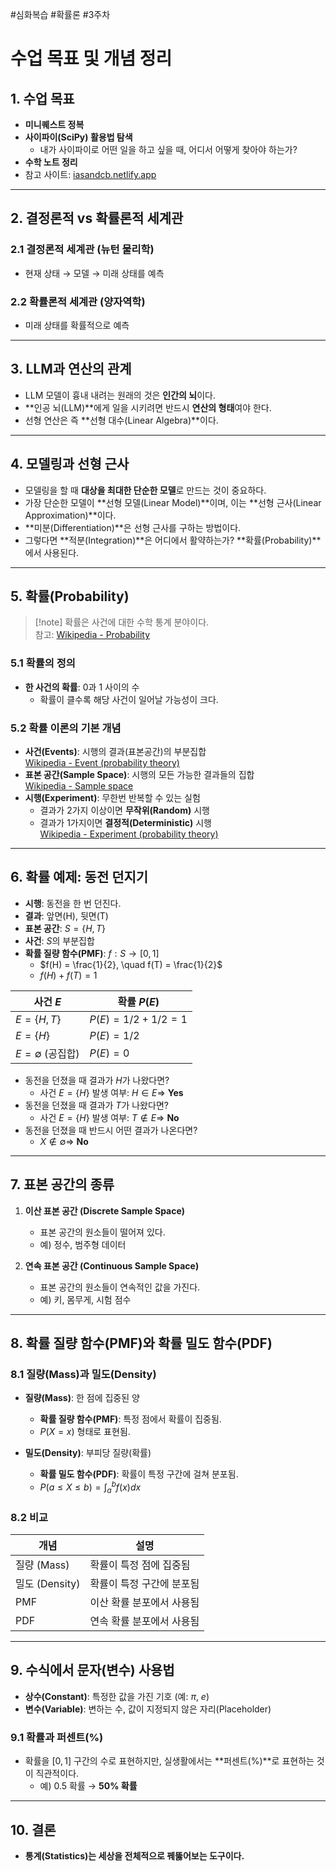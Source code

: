 #심화복습 #확률론 #3주차
# 수업 목표 및 개념 정리

## 1. 수업 목표
- **미니퀘스트 정복**
- **사이파이(SciPy) 활용법 탐색**
  - 내가 사이파이로 어떤 일을 하고 싶을 때, 어디서 어떻게 찾아야 하는가?
- **수학 노트 정리**
- 참고 사이트: [iasandcb.netlify.app](https://iasandcb.netlify.app)

---

## 2. 결정론적 vs 확률론적 세계관
### 2.1 결정론적 세계관 (뉴턴 물리학)
- 현재 상태 → 모델 → 미래 상태를 예측
### 2.2 확률론적 세계관 (양자역학)
- 미래 상태를 확률적으로 예측

---

## 3. LLM과 연산의 관계
- LLM 모델이 흉내 내려는 원래의 것은 **인간의 뇌**이다.
- **인공 뇌(LLM)**에게 일을 시키려면 반드시 **연산의 형태**여야 한다.
- 선형 연산은 즉 **선형 대수(Linear Algebra)**이다.

---

## 4. 모델링과 선형 근사
- 모델링을 할 때 **대상을 최대한 단순한 모델**로 만드는 것이 중요하다.
- 가장 단순한 모델이 **선형 모델(Linear Model)**이며, 이는 **선형 근사(Linear Approximation)**이다.
- **미분(Differentiation)**은 선형 근사를 구하는 방법이다.
- 그렇다면 **적분(Integration)**은 어디에서 활약하는가? **확률(Probability)**에서 사용된다.

---

## 5. 확률(Probability)

> [!note] 확률은 사건에 대한 수학 통계 분야이다.  
> 참고: [Wikipedia - Probability](https://en.wikipedia.org/wiki/Probability)

### 5.1 확률의 정의
- **한 사건의 확률**: $0$과 $1$ 사이의 수
  - 확률이 클수록 해당 사건이 일어날 가능성이 크다.

### 5.2 확률 이론의 기본 개념
- **사건(Events)**: 시행의 결과(표본공간)의 부분집합  
  [Wikipedia - Event (probability theory)](https://en.wikipedia.org/wiki/Event_(probability_theory))
- **표본 공간(Sample Space)**: 시행의 모든 가능한 결과들의 집합  
  [Wikipedia - Sample space](https://en.wikipedia.org/wiki/Sample_space)
- **시행(Experiment)**: 무한번 반복할 수 있는 실험  
  - 결과가 2가지 이상이면 **무작위(Random)** 시행  
  - 결과가 1가지이면 **결정적(Deterministic)** 시행  
  [Wikipedia - Experiment (probability theory)](https://en.wikipedia.org/wiki/Experiment_(probability_theory))

---

## 6. 확률 예제: 동전 던지기
- **시행**: 동전을 한 번 던진다.
- **결과**: 앞면(H), 뒷면(T)
- **표본 공간**: $S = \{H, T\}$
- **사건**: $S$의 부분집합
- **확률 질량 함수(PMF)**: $f: S \to [0,1]$
  - $f(H) = \frac{1}{2}, \quad f(T) = \frac{1}{2}$
  - $f(H) + f(T) = 1$

| 사건 $E$ | 확률 $P(E)$ |
|---------|------------|
| $E = \{H, T\}$ | $P(E) = 1/2 + 1/2 = 1$ |
| $E = \{H\}$ | $P(E) = 1/2$ |
| $E = \emptyset$ (공집합) | $P(E) = 0$ |

- 동전을 던졌을 때 결과가 $H$가 나왔다면?
  - 사건 $E = \{H\}$ 발생 여부: $H \in E \Rightarrow$ **Yes**
- 동전을 던졌을 때 결과가 $T$가 나왔다면?
  - 사건 $E = \{H\}$ 발생 여부: $T \notin E \Rightarrow$ **No**
- 동전을 던졌을 때 반드시 어떤 결과가 나온다면?
  - $X \notin \emptyset \Rightarrow$ **No**

---

## 7. 표본 공간의 종류
1. **이산 표본 공간 (Discrete Sample Space)**
   - 표본 공간의 원소들이 떨어져 있다.
   - 예) 정수, 범주형 데이터

2. **연속 표본 공간 (Continuous Sample Space)**
   - 표본 공간의 원소들이 연속적인 값을 가진다.
   - 예) 키, 몸무게, 시험 점수

---

## 8. 확률 질량 함수(PMF)와 확률 밀도 함수(PDF)

### 8.1 질량(Mass)과 밀도(Density)
- **질량(Mass)**: 한 점에 집중된 양
  - **확률 질량 함수(PMF)**: 특정 점에서 확률이 집중됨.
  - $P(X = x)$ 형태로 표현됨.

- **밀도(Density)**: 부피당 질량(확률)
  - **확률 밀도 함수(PDF)**: 확률이 특정 구간에 걸쳐 분포됨.
  - $P(a \leq X \leq b) = \int_a^b f(x)dx$

### 8.2 비교
| 개념 | 설명 |
|------|------|
| 질량 (Mass) | 확률이 특정 점에 집중됨 |
| 밀도 (Density) | 확률이 특정 구간에 분포됨 |
| PMF | 이산 확률 분포에서 사용됨 |
| PDF | 연속 확률 분포에서 사용됨 |

---

## 9. 수식에서 문자(변수) 사용법
- **상수(Constant)**: 특정한 값을 가진 기호 (예: $\pi$, $e$)
- **변수(Variable)**: 변하는 수, 값이 지정되지 않은 자리(Placeholder)

### 9.1 확률과 퍼센트(%)
- 확률을 $[0,1]$ 구간의 수로 표현하지만, 실생활에서는 **퍼센트(%)**로 표현하는 것이 직관적이다.
  - 예) $0.5$ 확률 → **$50\%$ 확률**

---

## 10. 결론
- **통계(Statistics)는 세상을 전체적으로 꿰뚫어보는 도구이다.**
